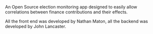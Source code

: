 An Open Source election monitoring app designed to easily allow correlations between finance contributions and their effects.




All the front end was developed by Nathan Maton, all the backend was developed by John Lancaster.
